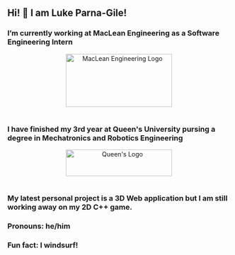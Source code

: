 ## Hi! 👋 I am Luke Parna-Gile!

### I’m currently working at MacLean Engineering as a Software Engineering Intern

<div style="text-align: center;" style="margin-left: 30px;">
  <img src="https://github.com/user-attachments/assets/e69b9ce2-8fd2-4be0-a90d-f07683f86ffc" alt="MacLean Engineering Logo" style="width: 240px; height: 120px;">
</div><br>

### I have finished my 3rd year at Queen's University pursing a degree in Mechatronics and Robotics Engineering
<div style="text-align: center;" style="display: flex; justify-content: center; align-items: center;">
  <img src="https://github.com/user-attachments/assets/699cef83-2ecf-41cd-95e6-d3471532c61c" alt="Queen's Logo" style="width: 240px; height: 60px;">
</div><br>

### My latest personal project is a 3D Web application but I am still working away on my 2D C++ game.

### Pronouns: he/him
### Fun fact: I windsurf!
<!--
**lukelpg/lukelpg** is a ✨ _special_ ✨ repository because its `README.md` (this file) appears on your GitHub profile.

Here are some ideas to get you started:


- 👯 I’m looking to collaborate on ...
- 🤔 I’m looking for help with ...
- 💬 Ask me about ...
- 📫 How to reach me: ...

-->

